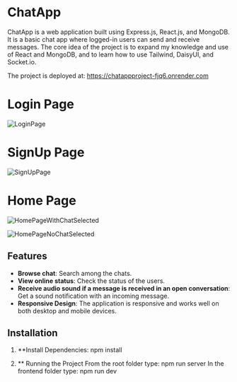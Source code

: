 # ChatApp

ChatApp is a web application built using Express.js, React.js, and MongoDB. It is a basic chat app where logged-in users can send and receive messages. The core idea of the project is to expand my knowledge and use of React and MongoDB, and to learn how to use Tailwind, DaisyUI, and Socket.io.

The project is deployed at:
https://chatappproject-fjq6.onrender.com

# Login Page
![LoginPage](https://github.com/user-attachments/assets/c210c7bd-9f85-4fb2-9526-3583b3eda142)


# SignUp Page
![SignUpPage](https://github.com/user-attachments/assets/5755e793-a5bd-48dc-a355-0b3fdf1d00f9)


# Home Page
![HomePageWithChatSelected](https://github.com/user-attachments/assets/44619d2a-68ef-4ec7-9df1-233f9d61c0e6)

![HomePageNoChatSelected](https://github.com/user-attachments/assets/b60091f7-0a33-421f-8b4e-60435af4c342)



## Features

- **Browse chat**: Search among the chats.
- **View online status**: Check the status of the users.
- **Receive audio sound if a message is received in an open conversation**: Get a sound notification with an incoming message.
- **Responsive Design**: The application is responsive and works well on both desktop and mobile devices.


## Installation

1. **Install Dependencies:
npm install

2. ** Running the Project
    From the root folder type:
npm run server
    In the frontend folder type:
npm run dev
    


